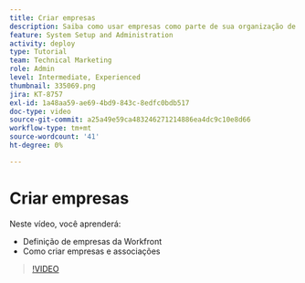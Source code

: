 ```yaml
---
title: Criar empresas
description: Saiba como usar empresas como parte de sua organização de usuários e estrutura de permissões de item. Em seguida, crie empresas para sua organização.
feature: System Setup and Administration
activity: deploy
type: Tutorial
team: Technical Marketing
role: Admin
level: Intermediate, Experienced
thumbnail: 335069.png
jira: KT-8757
exl-id: 1a48aa59-ae69-4bd9-843c-8edfc0bdb517
doc-type: video
source-git-commit: a25a49e59ca483246271214886ea4dc9c10e8d66
workflow-type: tm+mt
source-wordcount: '41'
ht-degree: 0%

---
```


# Criar empresas

Neste vídeo, você aprenderá:

* Definição de empresas da Workfront
* Como criar empresas e associações

>[!VIDEO](https://video.tv.adobe.com/v/335069/?quality=12&learn=on)
